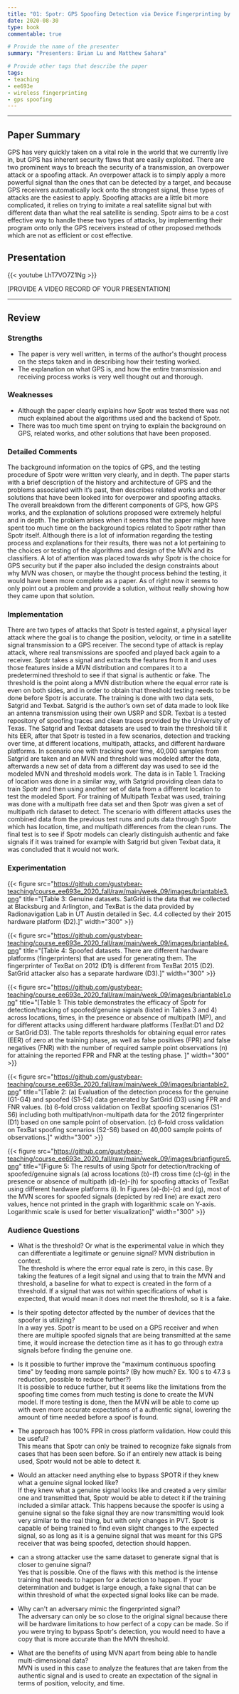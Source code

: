 ```yaml
---
title: "01: Spotr: GPS Spoofing Detection via Device Fingerprinting by M. Foruhandeh, A. Z. Mohammed, G. Kildow, P. Berges, and R. Gerdes"
date: 2020-08-30
type: book
commentable: true

# Provide the name of the presenter
summary: "Presenters: Brian Lu and Matthew Sahara"

# Provide other tags that describe the paper
tags:
- teaching
- ee693e
- wireless fingerprinting
- gps spoofing
---
```


***
## Paper Summary
GPS has very quickly taken on a vital role in the world that we currently live in, but GPS has inherent security flaws that are easily exploited. There are two prominent ways to breach the security of a transmission, an overpower attack or a spoofing attack. An overpower attack is to simply apply a more powerful signal than the ones that can be detected by a target, and because GPS receivers automatically lock onto the strongest signal, these types of attacks are the easiest to apply. Spoofing attacks are a little bit more complicated, it relies on trying to imitate a real satellite signal but with different data than what the real satellite is sending. Spotr aims to be a cost effective way to handle these two types of attacks, by implementing their program onto only the GPS receivers instead of other proposed methods which are not as efficient or cost effective.

## Presentation
{{< youtube LhT7VO7Z1Ng >}}

[PROVIDE A VIDEO RECORD OF YOUR PRESENTATION]
***

## Review
### Strengths
- The paper is very well written, in terms of the author's thought process on the steps taken and in describing how their testing worked.
- The explanation on what GPS is, and how the entire transmission and receiving process works is very well thought out and thorough.


### Weaknesses
- Although the paper clearly explains how Spotr was tested there was not much explained about the algorithms used and the backend of Spotr.
- There was too much time spent on trying to explain the background on GPS, related works, and other solutions that have been proposed.


### Detailed Comments
The background information on the topics of GPS, and the testing procedure of Spotr were written very clearly, and in depth. The paper starts with a brief description of the history and architecture of GPS and the problems associated with it’s past, then describes related works and other solutions that have been looked into for overpower and spoofing attacks. The overall breakdown from the different components of GPS, how GPS works, and the explanation of solutions proposed were extremely helpful and in depth. The problem arises when it seems that the paper might have spent too much time on the background topics related to Spotr rather than Spotr itself. Although there is a lot of information regarding the testing process and explanations for their results, there was not a lot pertaining to the choices or testing of the algorithms and design of the MVN and its classifiers. A lot of attention was placed towards why Spotr is the choice for GPS security but if the paper also included the design constraints about why MVN was chosen, or maybe the thought process behind the testing, it would have been more complete as a paper. As of right now it seems to only point out a problem and provide a solution, without really showing how they came upon that solution.

### Implementation
There are two types of attacks that Spotr is tested against, a physical layer attack where the goal is to change the position, velocity, or time in a satellite signal transmission to a GPS receiver. The second type of attack is replay attack, where real transmissions are spoofed and played back again to a receiver. Spotr takes a signal and extracts the features from it and uses those features inside a MVN distribution and compares it to a predetermined threshold to see if that signal is authentic or fake. The threshold is the point along a MVN distribution where the equal error rate is even on both sides, and in order to obtain that threshold testing needs to be done before Spotr is accurate. The training is done with two data sets, Satgrid and Texbat. Satgrid is the author’s own set of data made to look like an antenna transmission using their own USRP and SDR. Texbat is a tested repository of spoofing traces and clean traces provided by the University of Texas. The Satgrid and Texbat datasets are used to train the threshold till it hits EER, after that Spotr is tested in a few scenarios, detection and tracking over time, at different locations,  multipath, attacks, and different hardware platforms. In scenario one with tracking over time, 40,000 samples from Satgrid are taken and an MVN and threshold was modeled after the data, afterwards a new set of data from a different day was used to see id the modeled MVN and threshold models work. The data is in Table 1. Tracking of location was done in a similar way, with Satgrid providing clean data to train Spotr and then using another set of data from a different location to test the modeled Sport. For training of Multipath Texbat was used, training was done with a multipath free data set and then Spotr was given a set of multipath rich dataset to detect. The scenario with different attacks uses the combined data from the previous test runs and puts data through Spotr which has location, time, and multipath differences from the clean runs. The final test is to see if Spotr models can clearly distinguish authentic and fake signals if it was trained for example with Satgrid but given Texbat data, it was concluded that it would not work.


### Experimentation
{{< figure src="https://github.com/gustybear-teaching/course_ee693e_2020_fall/raw/main/week_09/images/briantable3.png" title="[Table 3: Genuine datasets. SatGrid is the data that we collected at Blacksburg and Arlington, and TexBat is the data provided by Radionavigation Lab in UT Austin detailed in Sec. 4.4 collected by their 2015 hardware platform (D2).]" width="300" >}}
<br />


{{< figure src="https://github.com/gustybear-teaching/course_ee693e_2020_fall/raw/main/week_09/images/briantable4.png" title="[Table 4: Spoofed datasets. There are different hardware platforms (fingerprinters) that are used for generating them. The fingerprinter of TexBat on 2012 (D1) is different from TexBat 2015 (D2). SatGrid attacker also has a separate hardware (D3).]" width="300" >}}
<br />


{{< figure src="https://github.com/gustybear-teaching/course_ee693e_2020_fall/raw/main/week_09/images/briantable1.png" title="[Table 1: This table demonstrates the efficacy of Spotr for detection/tracking of spoofed/genuine signals (listed in Tables 3 and 4) across locations, times, in the presence or absence of multipath (MP), and for different attacks using different hardware platforms (TexBat:D1 and D2 or SatGrid:D3). The table reports thresholds for obtaining equal error rates (EER) of zero at the training phase, as well as false positives (FPR) and false negatives (FNR) with the number of required sample point observations (n) for attaining the reported FPR and FNR at the testing phase. ]" width="300" >}}
<br />


{{< figure src="https://github.com/gustybear-teaching/course_ee693e_2020_fall/raw/main/week_09/images/briantable2.png" title="[Table 2: (a) Evaluation of the detection process for the genuine (G1-G4) and spoofed (S1-S4) data generated by SatGrid (D3) using FPR and FNR values. (b) 6-fold cross validation on TexBat spoofing scenarios (S1-S6) including both multipath/non-multipath data for the 2012 fingerprinter (D1) based on one sample point of observation. (c) 6-fold cross validation on TexBat spoofing scenarios (S2-S6) based on 40,000 sample points of observations.]" width="300" >}}
<br />


{{< figure src="https://github.com/gustybear-teaching/course_ee693e_2020_fall/raw/main/week_09/images/brianfigure5.png" title="[Figure 5: The results of using Spotr for detection/tracking of spoofed/genuine signals (a) across locations (b)-(f) cross time (c)-(g) in the presence or absence of multipath (d)-(e)-(h) for spoofing attacks of TexBat using different hardware platforms (i). In Figures (a)-(b)-(c) and (g), most of the MVN scores for spoofed signals (depicted by red line) are exact zero values, hence not printed in the graph with logarithmic scale on Y-axis. Logarithmic scale is used for better visualization]" width="300" >}}
<br />

### Audience Questions
- What is the threshold? Or what is the experimental value in which they can differentiate a legitimate or genuine signal? MVN distribution in context.
<br /> The threshold is where the error equal rate is zero, in this case. By taking the features of a legit signal and using that to train the MVN and threshold, a baseline for what to expect is created in the form of a threshold. If a signal that was not within specifications of what is expected, that would mean it does not meet the threshold, so it is a fake.

- Is their spoting detector affected by the number of devices that the spoofer is utilizing?
<br /> In a way yes. Spotr is meant to be used on a GPS receiver and when there are multiple spoofed signals that are being transmitted at the same time, it would increase the detection time as it has to go through extra signals before finding the genuine one.

- Is it possible to further improve the "maximum continuous spoofing time" by feeding more sample points? (By how much? Ex. 100 s to 47.3 s reduction, possible to reduce further?)
<br /> It is possible to reduce further, but it seems like the limitations from the spoofing time comes from much testing is done to create the MVN model. If more testing is done, then the MVN will be able to come up with even more accurate expectations of a authentic signal, lowering the amount of time needed before a spoof is found.

- The approach has 100% FPR in cross platform validation. How could this be useful?
<br /> This means that Spotr can only be trained to recognize fake signals from cases that has been seen before. So if an entirely new attack is being used, Spotr would not be able to detect it.

- Would an attacker need anything else to bypass SPOTR if they knew what a genuine signal looked like?
<br /> If they knew what a genuine signal looks like and created a very similar one and transmitted that, Spotr would be able to detect it if the training included a similar attack. This happens because the spoofer is using a genuine signal so the fake signal they are now transmitting would look very similar to the real thing, but with only changes in PVT. Spotr is capable of being trained to find even slight changes to the expected signal, so as long as it is a genuine signal that was meant for this GPS receiver that was being spoofed, detection should happen.

- can a strong attacker use the same dataset to generate signal that is closer to genuine signal?
<br /> Yes that is possible. One of the flaws with this method is the intense training that needs to happen for a detection to happen. If your determination and budget is large enough, a fake signal that can be within threshold of what the expected signal looks like can be made.

- Why can't an adversary mimic the fingerprinted signal?
<br /> The adversary can only be so close to the original signal because there will be hardware limitations to how perfect of a copy can be made. So if you were trying to bypass Spotr's detection, you would need to have a copy that is more accurate than the MVN threshold.

- What are the benefits of using MVN apart from being able to handle multi-dimensional data?
<br /> MVN is used in this case to analyze the features that are taken from the authentic signal and is used to create an expectation of the signal in terms of position, velocity, and time.
